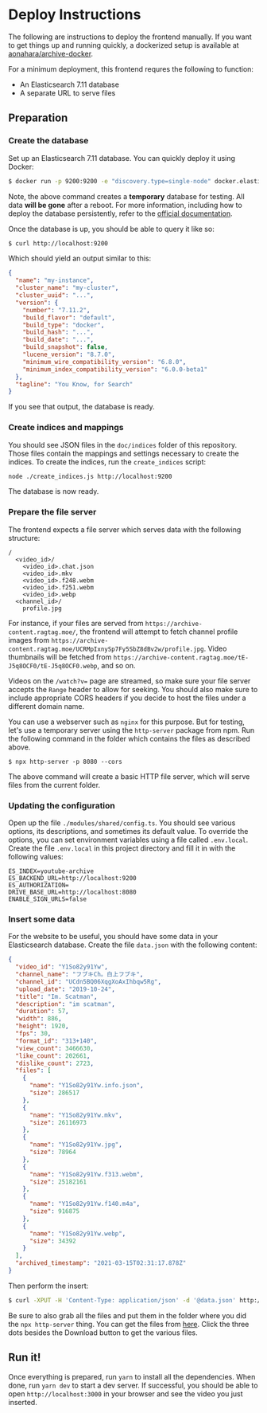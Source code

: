 # Deploy Instructions

The following are instructions to deploy the frontend manually. If you want to
get things up and running quickly, a dockerized setup is available at
[aonahara/archive-docker](https://gitlab.com/aonahara/archive-docker).

For a minimum deployment, this frontend requres the following to function:

- An Elasticsearch 7.11 database
- A separate URL to serve files

## Preparation

### Create the database

Set up an Elasticsearch 7.11 database. You can quickly deploy it using Docker:

```bash
$ docker run -p 9200:9200 -e "discovery.type=single-node" docker.elastic.co/elasticsearch/elasticsearch:7.11.2
```

Note, the above command creates a **temporary** database for testing. All data
**will be gone** after a reboot. For more information, including how to deploy
the database persistently, refer to the
[official documentation](https://www.elastic.co/guide/en/elasticsearch/reference/7.11/docker.html).

Once the database is up, you should be able to query it like so:

```bash
$ curl http://localhost:9200
```

Which should yield an output similar to this:

```json
{
  "name": "my-instance",
  "cluster_name": "my-cluster",
  "cluster_uuid": "...",
  "version": {
    "number": "7.11.2",
    "build_flavor": "default",
    "build_type": "docker",
    "build_hash": "...",
    "build_date": "...",
    "build_snapshot": false,
    "lucene_version": "8.7.0",
    "minimum_wire_compatibility_version": "6.8.0",
    "minimum_index_compatibility_version": "6.0.0-beta1"
  },
  "tagline": "You Know, for Search"
}
```

If you see that output, the database is ready.

### Create indices and mappings

You should see JSON files in the `doc/indices` folder of this repository. Those
files contain the mappings and settings necessary to create the indices. To
create the indices, run the `create_indices` script:

```bash
node ./create_indices.js http://localhost:9200
```

The database is now ready.

### Prepare the file server

The frontend expects a file server which serves data with the following
structure:

```
/
  <video_id>/
    <video_id>.chat.json
    <video_id>.mkv
    <video_id>.f248.webm
    <video_id>.f251.webm
    <video_id>.webp
  <channel_id>/
    profile.jpg
```

For instance, if your files are served from
`https://archive-content.ragtag.moe/`, the frontend will attempt to fetch
channel profile images from
`https://archive-content.ragtag.moe/UCRMpIxnySp7Fy5SbZ8dBv2w/profile.jpg`. Video
thumbnails will be fetched from
`https://archive-content.ragtag.moe/tE-J5q8OCF0/tE-J5q8OCF0.webp`, and so on.

Videos on the `/watch?v=` page are streamed, so make sure your file server
accepts the `Range` header to allow for seeking. You should also make sure to
include appropriate CORS headers if you decide to host the files under a
different domain name.

You can use a webserver such as `nginx` for this purpose. But for testing, let's
use a temporary server using the `http-server` package from npm. Run the
following command in the folder which contains the files as described above.

```
$ npx http-server -p 8080 --cors
```

The above command will create a basic HTTP file server, which will serve files
from the current folder.

### Updating the configuration

Open up the file `./modules/shared/config.ts`. You should see various options,
its descriptions, and sometimes its default value. To override the options, you
can set environment variables using a file called `.env.local`. Create the file
`.env.local` in this project directory and fill it in with the following values:

```
ES_INDEX=youtube-archive
ES_BACKEND_URL=http://localhost:9200
ES_AUTHORIZATION=
DRIVE_BASE_URL=http://localhost:8080
ENABLE_SIGN_URLS=false
```

### Insert some data

For the website to be useful, you should have some data in your Elasticsearch
database. Create the file `data.json` with the following content:

```json
{
  "video_id": "Y1So82y91Yw",
  "channel_name": "フブキCh。白上フブキ",
  "channel_id": "UCdn5BQ06XqgXoAxIhbqw5Rg",
  "upload_date": "2019-10-24",
  "title": "Im. Scatman",
  "description": "im scatman",
  "duration": 57,
  "width": 886,
  "height": 1920,
  "fps": 30,
  "format_id": "313+140",
  "view_count": 3466630,
  "like_count": 202661,
  "dislike_count": 2723,
  "files": [
    {
      "name": "Y1So82y91Yw.info.json",
      "size": 286517
    },
    {
      "name": "Y1So82y91Yw.mkv",
      "size": 26116973
    },
    {
      "name": "Y1So82y91Yw.jpg",
      "size": 78964
    },
    {
      "name": "Y1So82y91Yw.f313.webm",
      "size": 25182161
    },
    {
      "name": "Y1So82y91Yw.f140.m4a",
      "size": 916875
    },
    {
      "name": "Y1So82y91Yw.webp",
      "size": 34392
    }
  ],
  "archived_timestamp": "2021-03-15T02:31:17.878Z"
}
```

Then perform the insert:

```bash
$ curl -XPUT -H 'Content-Type: application/json' -d '@data.json' http://localhost:9200/youtube-archive/_doc/Y1So82y91Yw
```

Be sure to also grab all the files and put them in the folder where you did the
`npx http-server` thing. You can get the files from
[here](https://archive.ragtag.moe/watch?v=Y1So82y91Yw). Click the three dots
besides the Download button to get the various files.

## Run it!

Once everything is prepared, run `yarn` to install all the dependencies. When
done, run `yarn dev` to start a dev server. If successful, you should be able to
open `http://localhost:3000` in your browser and see the video you just
inserted.
